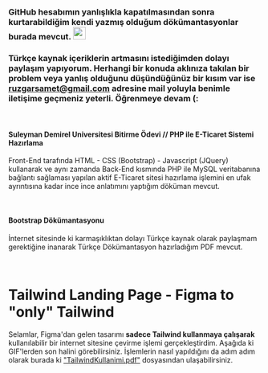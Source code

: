 ### GitHub hesabımın yanlışlıkla kapatılmasından sonra kurtarabildiğim kendi yazmış olduğum dökümantasyonlar burada mevcut. <img src="https://media.giphy.com/media/hvRJCLFzcasrR4ia7z/giphy.gif" width="25px">
###  Türkçe kaynak içeriklerin artmasını istediğimden dolayı paylaşım yapıyorum. Herhangi bir konuda aklınıza takılan bir problem veya yanlış olduğunu düşündüğünüz bir kısım var ise ruzgarsamet@gmail.com adresine mail yoluyla benimle iletişime geçmeniz yeterli. Öğrenmeye devam (: 
<br>

#### Suleyman Demirel Universitesi Bitirme Ödevi // PHP ile E-Ticaret Sistemi Hazırlama

Front-End tarafında HTML - CSS (Bootstrap) - Javascript (JQuery) kullanarak ve aynı zamanda Back-End kısmında PHP ile MySQL veritabanına bağlantı sağlaması yapılan aktif E-Ticaret sitesi hazırlama işlemini en ufak ayrıntısına kadar ince ince anlatımını yaptığım döküman mevcut.

<br>

#### Bootstrap Dökümantasyonu 

İnternet sitesinde ki karmaşıklıktan dolayı Türkçe kaynak olarak paylaşmam gerektiğine inanarak Türkçe Dökümantasyon hazırladığım PDF mevcut.

<br>

# Tailwind Landing Page - Figma to "only" Tailwind

Selamlar, Figma'dan gelen tasarımı **sadece Tailwind kullanmaya çalışarak** kullanılabilir bir internet sitesine çevirme işlemi gerçekleştirdim. Aşağıda ki GIF'lerden son halini görebilirsiniz. İşlemlerin nasıl yapıldığını da adım adım olarak burada ki  ["TailwindKullanimi.pdf"](https://github.com/RSametSamyeli/tailwindcss-design-to-css/blob/main/TailwindKullanimi.pdf)  dosyasından ulaşabilirsiniz.
